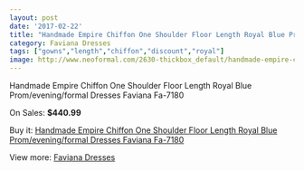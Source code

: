 ```yaml
---
layout: post
date: '2017-02-22'
title: "Handmade Empire Chiffon One Shoulder Floor Length Royal Blue Prom/evening/formal Dresses Faviana Fa-7180"
category: Faviana Dresses
tags: ["gowns","length","chiffon","discount","royal"]
image: http://www.neoformal.com/2630-thickbox_default/handmade-empire-chiffon-one-shoulder-floor-length-royal-blue-prom-evening-formal-dresses-faviana-fa-7180.jpg
---
```

Handmade Empire Chiffon One Shoulder Floor Length Royal Blue Prom/evening/formal Dresses Faviana Fa-7180

On Sales: **$440.99**
<a href="https://www.neoformal.com/en/faviana-dresses/988-handmade-empire-chiffon-one-shoulder-floor-length-royal-blue-prom-evening-formal-dresses-faviana-fa-7180.html"><amp-img layout="responsive" width="600" height="600" src="//www.neoformal.com/2630-thickbox_default/handmade-empire-chiffon-one-shoulder-floor-length-royal-blue-prom-evening-formal-dresses-faviana-fa-7180.jpg" alt="Handmade Empire Chiffon One Shoulder Floor Length Royal Blue Prom/evening/formal Dresses Faviana Fa-7180 0" /></a>
<a href="https://www.neoformal.com/en/faviana-dresses/988-handmade-empire-chiffon-one-shoulder-floor-length-royal-blue-prom-evening-formal-dresses-faviana-fa-7180.html"><amp-img layout="responsive" width="600" height="600" src="//www.neoformal.com/2631-thickbox_default/handmade-empire-chiffon-one-shoulder-floor-length-royal-blue-prom-evening-formal-dresses-faviana-fa-7180.jpg" alt="Handmade Empire Chiffon One Shoulder Floor Length Royal Blue Prom/evening/formal Dresses Faviana Fa-7180 1" /></a>
<a href="https://www.neoformal.com/en/faviana-dresses/988-handmade-empire-chiffon-one-shoulder-floor-length-royal-blue-prom-evening-formal-dresses-faviana-fa-7180.html"><amp-img layout="responsive" width="600" height="600" src="//www.neoformal.com/2632-thickbox_default/handmade-empire-chiffon-one-shoulder-floor-length-royal-blue-prom-evening-formal-dresses-faviana-fa-7180.jpg" alt="Handmade Empire Chiffon One Shoulder Floor Length Royal Blue Prom/evening/formal Dresses Faviana Fa-7180 2" /></a>

Buy it: [Handmade Empire Chiffon One Shoulder Floor Length Royal Blue Prom/evening/formal Dresses Faviana Fa-7180](https://www.neoformal.com/en/faviana-dresses/988-handmade-empire-chiffon-one-shoulder-floor-length-royal-blue-prom-evening-formal-dresses-faviana-fa-7180.html "Handmade Empire Chiffon One Shoulder Floor Length Royal Blue Prom/evening/formal Dresses Faviana Fa-7180")

View more: [Faviana Dresses](https://www.neoformal.com/en/10-faviana-dresses "Faviana Dresses")